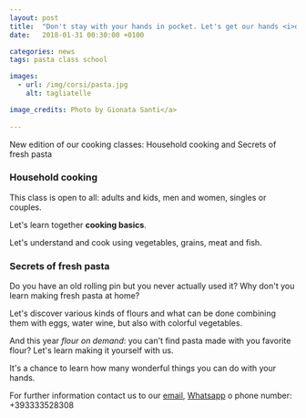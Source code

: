 ```yaml
---
layout: post
title:  "Don't stay with your hands in pocket. Let's get our hands <i>dirty</i>!"
date:   2018-01-31 00:30:00 +0100

categories: news
tags: pasta class school

images:
  - url: /img/corsi/pasta.jpg
    alt: tagliatelle

image_credits: Photo by Gionata Santi</a>
 
---
```


New edition of our cooking classes: Household cooking and Secrets of fresh pasta

<!--continua-->

### Household cooking

This class is open to all: adults and kids, men and women, singles or couples.

Let's learn together **cooking basics**.

Let's understand and cook using vegetables, grains, meat and fish.

### Secrets of fresh pasta

Do you have an old rolling pin but you never actually used it?
Why don't you learn making fresh pasta at home?

Let's discover various kinds of flours and what can be done combining them with eggs, water wine, but also with colorful vegetables.

And this year *flour on demand*: you can't find pasta made with you favorite flour? Let's learn making it yourself with us.

It's a chance to learn how many wonderful things you can do with your hands.

For further information contact us to our [email](&#x6d;&#97;&#x69;&#108;&#116;&#111;&#x3a;&#x63;&#x75;&#x63;&#105;&#x6e;&#x61;&#x2e;&#x64;&#x69;&#46;&#108;&#111;&#100;&#x69;&#x40;&#x67;&#109;&#x61;&#105;&#x6c;&#x2e;&#99;&#111;&#109; "Invia email"), [Whatsapp](https://api.whatsapp.com/send?phone=393333528308 "Invia messaggio") o phone number: +393333528308